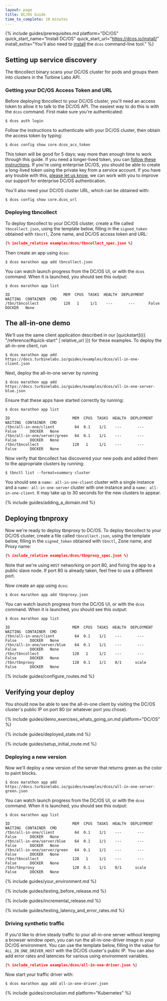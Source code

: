 ```yaml
---
layout: page
title: DC/OS Guide
time_to_complete: 10 minutes
---
```


[//]: # ( Copyright 2017 Turbine Labs, Inc.                                   )
[//]: # ( you may not use this file except in compliance with the License.    )
[//]: # ( You may obtain a copy of the License at                             )
[//]: # (                                                                     )
[//]: # (     http://www.apache.org/licenses/LICENSE-2.0                      )
[//]: # (                                                                     )
[//]: # ( Unless required by applicable law or agreed to in writing, software )
[//]: # ( distributed under the License is distributed on an "AS IS" BASIS,   )
[//]: # ( WITHOUT WARRANTIES OR CONDITIONS OF ANY KIND, either express or     )
[//]: # ( implied. See the License for the specific language governing        )
[//]: # ( permissions and limitations under the License.                      )

[//]: # (Integrating Houston with DC/OS)

{%
  include guides/prerequisites.md
  platform="DC/OS"
  quick_start_name="Install DC/OS"
  quick_start_url="https://dcos.io/install/"
  install_extra="You'll also need to [install](https://dcos.io/docs/1.9/cli/install) the `dcos` command-line tool."
%}

## Setting up service discovery

The tbncollect binary scans your DC/OS cluster for pods and groups them into
clusters in the Turbine Labs API.

### Getting your DC/OS Access Token and URL

Before deploying tbncollect to your DC/OS cluster, you'll need an access token
to allow it to talk to the DC/OS API. The easiest way to do this is with the
`dcos` command. First make sure you're authenticated:

```console
$ dcos auth login
```

Follow the instructions to authenticate with your DC/OS cluster, then obtain
the access token by typing:

```console
$ dcos config show core.dcos_acs_token
```

This token will be good for 5 days; way more than enough time to work through
this guide. If you need a longer-lived token, you can
[follow these instructions](https://medium.com/@richardgirges/authenticating-open-source-dc-os-with-third-party-services-125fa33a5add). If you're using enterprise DC/OS, you should be able to create a long-lived
token using the private key from a service account. If you have any trouble
with this, [please let us know](mailto:support@turbinelabs.io), we can work with
you to improve our support for enterprise DC/OS authentication.

You'll also need your DC/OS cluster URL, which can be obtained with:

```console
$ dcos config show core.dcos_url
```

### Deploying tbncollect

To deploy tbncollect to your DC/OS cluster, create a file called
`tbncollect.json`, using the template below, filling in the `signed_token`
obtained with `tbnctl`, Zone name, and DC/OS access token and URL:

```json
{% include_relative examples/dcos/tbncollect_spec.json %}
```

Then create an app using `dcos`:

```console
$ dcos marathon app add tbncollect.json
```

You can watch launch progress from the DC/OS UI, or with the `dcos` command.
When it is launched, you should see this output:

```console
$ dcos marathon app list
```

```shell
ID                        MEM  CPUS  TASKS  HEALTH  DEPLOYMENT  WAITING  CONTAINER  CMD
/tbn/tbncollect           128   1     1/1    ---       ---      False      DOCKER   None
```

## The all-in-one demo

We'll use the same client application described in our [quickstart]({{
"/reference/#quick-start" | relative_url }}) for these examples. To deploy the
all-in-one client, run

```console
$ dcos marathon app add https://docs.turbinelabs.io/guides/examples/dcos/all-in-one-client.json
```

Next, deploy the all-in-one server by running

```console
$ dcos marathon app add https://docs.turbinelabs.io/guides/examples/dcos/all-in-one-server-blue.json
```

Ensure that these apps have started correctly by running:

```console
$ dcos marathon app list
```

```shell
ID                            MEM  CPUS  TASKS  HEALTH  DEPLOYMENT  WAITING  CONTAINER  CMD
/tbn/all-in-one/client         64  0.1    1/1    ---       ---      False      DOCKER   None
/tbn/all-in-one/server/green   64  0.1    1/1    ---       ---      False      DOCKER   None
/tbn/tbncollect               128   1     1/1    ---       ---      False      DOCKER   None
```

Now verify that tbncollect has discovered your new pods and added them to the
appropriate clusters by running:

```console
$ tbnctl list --format=summary cluster
```

You should see a `name: all-in-one-client` cluster with a single instance and a
`name: all-in-one-server` cluster with one instance and a `name:
all-in-one-client`. It may take up to 30 seconds for the new clusters to appear.

{% include guides/adding_a_domain.md %}

## Deploying tbnproxy

Now we're ready to deploy tbnproxy to DC/OS. To deploy tbncollect to your DC/OS
cluster, create a file called `tbncollect.json`, using the template below,
filling in the `signed_token` obtained with `tbnctl`, Zone name, and Proxy name:

```json
{% include_relative examples/dcos/tbnproxy_spec.json %}
```

Note that we're using `HOST` networking on port 80, and fixing the app to a
public slave node. If port 80 is already taken, feel free to use a different
port.

Now create an app using `dcos`:

```console
$ dcos marathon app add tbnproxy.json
```

You can watch launch progress from the DC/OS UI, or with the `dcos` command.
When it is launched, you should see this output:

```console
$ dcos marathon app list
```

```shell
ID                            MEM  CPUS  TASKS  HEALTH  DEPLOYMENT  WAITING  CONTAINER  CMD
/tbn/all-in-one/client         64  0.1    1/1    ---       ---      False      DOCKER   None
/tbn/all-in-one/server/blue    64  0.1    1/1    ---       ---      False      DOCKER   None
/tbn/tbncollect               128   1     1/1    ---       ---      False      DOCKER   None
/tbn/tbnproxy                 128  0.1    1/1    0/1      scale     False      DOCKER   None
```

{% include guides/configure_routes.md %}

## Verifying your deploy

You should now be able to see the all-in-one client by visiting the DC/OS
cluster's public IP on port 80 (or whatever port you chose).

{%
  include guides/demo_exercises_whats_going_on.md
  platform="DC/OS"
%}

{% include guides/deployed_state.md %}

{% include guides/setup_initial_route.md %}

### Deploying a new version

Now we'll deploy a new version of the server that returns green as the color to
paint blocks.

```console
$ dcos marathon app add https://docs.turbinelabs.io/guides/examples/dcos/all-in-one-server-green.json
```

You can watch launch progress from the DC/OS UI, or with the `dcos` command.
When it is launched, you should see this output:

```console
$ dcos marathon app list
```

```shell
ID                            MEM  CPUS  TASKS  HEALTH  DEPLOYMENT  WAITING  CONTAINER  CMD
/tbn/all-in-one/client         64  0.1    1/1    ---       ---      False      DOCKER   None
/tbn/all-in-one/server/blue    64  0.1    1/1    ---       ---      False      DOCKER   None
/tbn/all-in-one/server/green   64  0.1    1/1    ---       ---      False      DOCKER   None
/tbn/tbncollect               128   1     1/1    ---       ---      False      DOCKER   None
/tbn/tbnproxy                 128  0.1    1/1    0/1      scale     False      DOCKER   None
```

{% include guides/your_environment.md %}

{% include guides/testing_before_release.md %}

{% include guides/incremental_release.md %}

{% include guides/testing_latency_and_error_rates.md %}

### Driving synthetic traffic

If you'd like to drive steady traffic to your all-in-one server without keeping
a browser window open, you can run the all-in-one-driver image in your DC/OS
environment. You can use the template below, filling in the value for
`ALL_IN_ONE_DRIVER_HOST` with the DC/OS cluster's public IP. You can also add
error rates and latencies for various using environment variables.

```json
{% include_relative examples/dcos/all-in-one-driver.json %}
```

Now start your traffic driver with:

```console
$ dcos marathon app add all-in-one-driver.json
```

{% include guides/conclusion.md
   platform="Kubernetes"
%}
